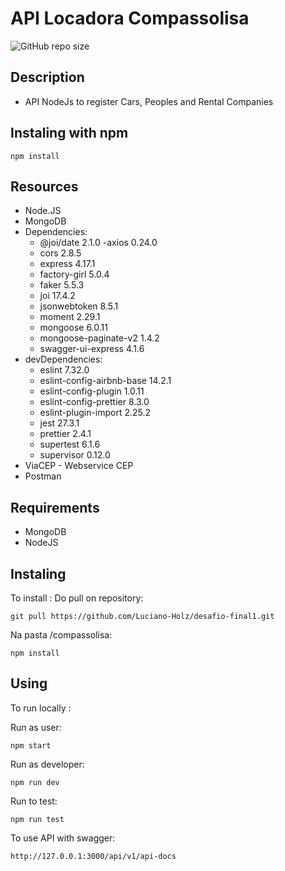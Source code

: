 # API Locadora Compassolisa

![GitHub repo size](https://img.shields.io/github/repo-size/Luciano-Holz/desfio-final1)

## Description

- API NodeJs to register Cars, Peoples and Rental Companies

## Instaling with npm

```
npm install
```

## Resources

- Node.JS
- MongoDB
- Dependencies:
    - @joi/date 2.1.0
    -axios 0.24.0
    - cors 2.8.5
    - express 4.17.1
    - factory-girl 5.0.4
    - faker 5.5.3
    - joi 17.4.2
    - jsonwebtoken 8.5.1
    - moment 2.29.1
    - mongoose 6.0.11
    - mongoose-paginate-v2 1.4.2
    - swagger-ui-express 4.1.6
- devDependencies:
    - eslint 7.32.0
    - eslint-config-airbnb-base 14.2.1
    - eslint-config-plugin 1.0.11
    - eslint-config-prettier 8.3.0
    - eslint-plugin-import 2.25.2
    - jest 27.3.1
    - prettier 2.4.1
    - supertest 6.1.6
    - supervisor 0.12.0
- ViaCEP - Webservice CEP
- Postman

## Requirements
- MongoDB
- NodeJS

## Instaling <API Locadora Compassolisa>

To install <API Locadora Compassolisa>:
Do pull on repository:

```
git pull https://github.com/Luciano-Holz/desafio-final1.git
```

Na pasta /compassolisa:

```
npm install
```

##  Using <API Locadora Compassolisa>

To run locally <API Locadora Compassolisa>:

Run as user:

```
npm start
```

Run as developer:

```
npm run dev
```
Run to test: 

```
npm run test
```

To use API with swagger:

```
http://127.0.0.1:3000/api/v1/api-docs
```